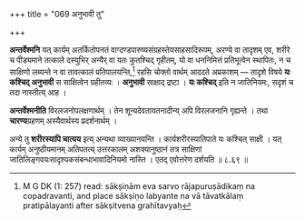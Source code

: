 +++
title = "069 अनुभावी तु"

+++


**अन्तर्वेश्मनि** यत् कार्यम् अतर्कितोपनतं वाग्दण्डपारुष्यसंग्रहस्तेयसाहसादिरूपम्, अरण्ये वा तादृशम् एव, शरीरे च पीड्यमाने तत्काले दस्युभिर् अन्यैर् वा यतः कुतश्चिद् गृहीतम्, यो वा धननिमित्तं प्रतिभूत्वेन स्थापितः, न च साक्षिणो लब्यन्ते न वा तावत्कालं प्रतिपालयन्ति,[^२६९] रहसि चोक्तो वार्थम् आददते अप्रकाशम् — तादृशे विषये **यः कश्चिद् अनुभावी** स साक्षित्वेन ग्रहीतव्यः । **अनुभावी** साक्षाद् द्रष्टा । **यः कश्चिद्** इति न जातिनियमः, सदृशं च तदा नास्तीत्य् आह । 


[^२६९]:
     M G DK (1: 257) read: sākṣiṇām eva sarvo rājapuruṣādikaṃ na copadravanti, and place sākṣiṇo labyante na vā tāvatkālaṃ pratipālayanti after sākṣitvena grahītavyaḥ

**अन्तर्वेश्मनीति** विरलजनोपलक्षणार्थम् । तेन शून्यदेवतायतनादीन्य् अपि विरलजनानि गृह्यन्ते । तथा **चारण्य**ग्रहणम् अस्यैवार्थस्य प्रदर्शनार्थम् । 


अन्ये तु **शरीरस्यापि चात्यय** इत्य् अन्यथा व्याख्यानयन्ति । कार्यशरीरस्यातिपाते यः कश्चित् साक्षी । यत् कार्यम् अनुष्ठीयमानम् अतिपतत्य् उत्तरकालम् अशक्यानुष्ठानं तत्र साक्षिणां जातिलिङ्गवयःसादृश्यकसंबन्धाभावादिनियमो नास्ति । एतद् एवोत्तरेण दर्शयति ॥ ८.६९ ॥